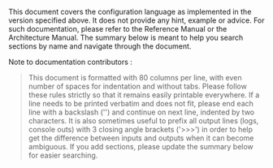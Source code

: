 
This document covers the configuration language as implemented in the version specified above. It does not provide any hint, example or advice. For such documentation, please refer to the Reference Manual or the Architecture Manual.
The summary below is meant to help you search sections by name and navigate through the document.


Note to documentation contributors :

> This document is formatted with 80 columns per line, with even number of
    spaces for indentation and without tabs. Please follow these rules strictly
    so that it remains easily printable everywhere. If a line needs to be
    printed verbatim and does not fit, please end each line with a backslash
    ('\') and continue on next line, indented by two characters. It is also
    sometimes useful to prefix all output lines (logs, console outs) with 3
    closing angle brackets ('>>>') in order to help get the difference between
    inputs and outputs when it can become ambiguous. If you add sections,
    please update the summary below for easier searching.
    
